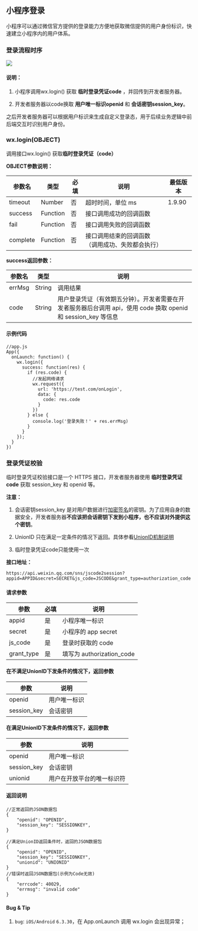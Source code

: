 <!-- https://developers.weixin.qq.com/miniprogram/dev/api/api-login.html -->

小程序登录
-----

小程序可以通过微信官方提供的登录能力方便地获取微信提供的用户身份标识，快速建立小程序内的用户体系。

### 登录流程时序

![](https://developers.weixin.qq.com/miniprogram/dev/image/api-login.jpg)

#### 说明：

1.  小程序调用wx.login() 获取 **临时登录凭证code** ，并回传到开发者服务器。
    
2.  开发者服务器以code换取 **用户唯一标识openid** 和 **会话密钥session_key**。
    

之后开发者服务器可以根据用户标识来生成自定义登录态，用于后续业务逻辑中前后端交互时识别用户身份。

### wx.login(OBJECT)

调用接口wx.login() 获取**临时登录凭证（code）**

**OBJECT参数说明：**

  参数名     |  类型       |  必填 |  说明                       |  最低版本 
-------------|-------------|-------|-----------------------------|-----------
  timeout    |  Number     |  否   |  超时时间，单位 ms          |  1.9.90   
  success    |  Function   |  否   |  接口调用成功的回调函数     |           
  fail       |  Function   |  否   |  接口调用失败的回调函数     |           
  complete   |  Function   |  否   |接口调用结束的回调函数（调用成功、失败都会执行）|           

**success返回参数：**

  参数名   |  类型     |  说明                                                                      
-----------|-----------|----------------------------------------------------------------------------
  errMsg   |  String   |  调用结果                                                                  
  code     |  String   |用户登录凭证（有效期五分钟）。开发者需要在开发者服务器后台调用 api，使用 code 换取 openid 和 session_key 等信息

#### 示例代码

    //app.js
    App({
      onLaunch: function() {
        wx.login({
          success: function(res) {
            if (res.code) {
              //发起网络请求
              wx.request({
                url: 'https://test.com/onLogin',
                data: {
                  code: res.code
                }
              })
            } else {
              console.log('登录失败！' + res.errMsg)
            }
          }
        });
      }
    })
    

### 登录凭证校验

临时登录凭证校验接口是一个 HTTPS 接口，开发者服务器使用 **临时登录凭证code** 获取 session_key 和 openid 等。

**注意：**

1.  会话密钥session_key 是对用户数据进行[加密签名](https://developers.weixin.qq.com/miniprogram/dev/api/signature.html#用户数据的签名验证和加解密)的密钥。为了应用自身的数据安全，开发者服务器**不应该把会话密钥下发到小程序，也不应该对外提供这个密钥**。
    
2.  UnionID 只在满足一定条件的情况下返回。具体参看[UnionID机制说明](https://developers.weixin.qq.com/miniprogram/dev/api/unionID.html)
    
3.  临时登录凭证code只能使用一次
    

**接口地址：**

    https://api.weixin.qq.com/sns/jscode2session?appid=APPID&secret=SECRET&js_code=JSCODE&grant_type=authorization_code
    

#### 请求参数

  参数         |  必填 |  说明                     
---------------|-------|---------------------------
  appid        |  是   |  小程序唯一标识           
  secret       |  是   |  小程序的 app secret      
  js_code      |  是   |  登录时获取的 code        
  grant_type   |  是   | 填写为 authorization_code 

#### 在不满足UnionID下发条件的情况下，返回参数

  参数          |  说明     
----------------|-----------
  openid        |用户唯一标识
  session_key   |  会话密钥 

#### 在满足UnionID下发条件的情况下，返回参数

  参数          |  说明            
----------------|------------------
  openid        |  用户唯一标识    
  session_key   |  会话密钥        
  unionid       |用户在开放平台的唯一标识符

#### 返回说明

    //正常返回的JSON数据包
    {
      	"openid": "OPENID",
      	"session_key": "SESSIONKEY",
    }
    
    //满足UnionID返回条件时，返回的JSON数据包
    {
        "openid": "OPENID",
        "session_key": "SESSIONKEY",
        "unionid": "UNIONID"
    }
    //错误时返回JSON数据包(示例为Code无效)
    {
    	"errcode": 40029,
    	"errmsg": "invalid code"
    }
    

#### Bug & Tip

1.  `bug`: `iOS/Android` `6.3.30`，在 App.onLaunch 调用 wx.login 会出现异常；
